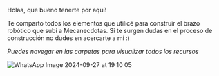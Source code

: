 Holaa, que bueno tenerte por aquí!

Te comparto todos los elementos que utilicé para construir el brazo robótico que subí a Mecanecdotas. 
Si te surgen dudas en el 
proceso de construcción no dudes en 
acercarte a mí :)

*Puedes navegar en las carpetas para visualizar todos los recursos*


![WhatsApp Image 2024-09-27 at 19 10 05](https://github.com/user-attachments/assets/3350dbd2-a592-455f-a485-48990fcef90a)
